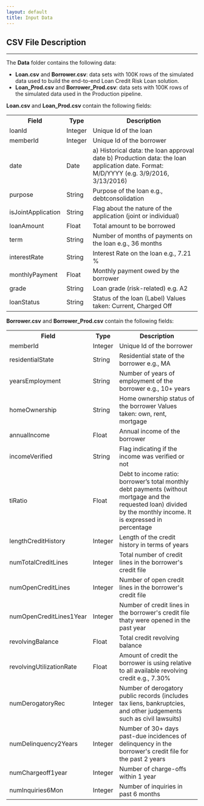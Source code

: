 ```yaml
---
layout: default
title: Input Data
---
```


## CSV File Description
--------------------------

The **Data** folder contains the following data:
* **Loan.csv** and **Borrower.csv**: data sets with 100K rows of the simulated data used to build the end-to-end Loan Credit Risk Loan solution.
* **Loan_Prod.csv** and **Borrower_Prod.csv**: data sets with 100K rows of the simulated data used in the Production pipeline.

**Loan.csv** and **Loan_Prod.csv** contain the following fields:
<table class="table table-compressed table-striped">
  <tr><th>Field</th><th>Type</th><th>Description</th></tr>
  <tr><td>loanId</td><td>Integer</td><td>Unique Id of the loan</td></tr>
  <tr><td>memberId</td><td>Integer</td><td>Unique Id of the borrower</td></tr>
  <tr><td>date</td><td>Date</td><td>a) Historical data: the loan approval date b) Production data: the loan application date.  Format: M/D/YYYY (e.g. 3/9/2016, 3/13/2016)</td></tr>
  <tr><td>purpose</td><td>String</td><td>Purpose of the loan e.g., debtconsolidation</td></tr>
  <tr><td>isJointApplication</td><td>String</td><td>Flag about the nature of the application (joint or individual)</td></tr>
  <tr><td>loanAmount</td><td>Float</td><td>Total amount to be borrowed</td></tr>
  <tr><td>term</td><td>String</td><td>Number of months of payments on the loan e.g., 36 months</td></tr>
  <tr><td>interestRate</td><td>String</td><td>Interest Rate on the loan e.g., 7.21 %</td></tr>
  <tr><td>monthlyPayment</td><td>Float</td><td>Monthly payment owed by the borrower</td></tr>
  <tr><td>grade</td><td>String</td><td>Loan grade (risk-related) e.g. A2</td></tr>
  <tr><td>loanStatus</td><td>String</td><td>Status of the loan (Label) Values taken: Current, Charged Off</td></tr>
</table>

**Borrower.csv** and **Borrower_Prod.csv** contain the following fields:
<table class="table table-compressed table-striped">
  <tr><th>Field</th><th>Type</th><th>Description</th> </tr>
  <tr><td>memberId</td><td>Integer</td><td>Unique Id of the borrower</td></tr>
 <tr><td>residentialState</td><td>String</td><td>Residential state of the borrower
e.g., MA</td></tr>
 <tr><td>yearsEmployment</td><td>String</td><td>Number of years of employment of the borrower
e.g., 10+ years</td></tr>
 <tr><td>homeOwnership</td><td>String</td><td>Home ownership status of the borrower
Values taken: own, rent, mortgage</td></tr>
 <tr><td>annualIncome</td><td>Float</td><td>Annual income of the borrower</td></tr>
 <tr><td>incomeVerified</td><td>String</td><td>Flag indicating if the income was verified or not</td></tr>
<tr><td>tiRatio</td><td>Float</td><td>Debt to income ratio: borrower’s total monthly debt payments (without mortgage and the requested loan) divided by the monthly income.  It is expressed in percentage</td></tr>
 <tr><td>lengthCreditHistory</td><td>Integer</td><td>Length of the credit history in terms of years</td></tr>
 <tr><td>numTotalCreditLines</td><td>Integer</td><td>Total number of credit lines in the borrower's credit file</td></tr>
 <tr><td>numOpenCreditLines</td><td>Integer</td><td>Number of open credit lines in the borrower's credit file</td></tr>
 <tr><td>numOpenCreditLines1Year</td><td>Integer</td><td>Number of credit lines in the borrower's credit file thaty were opened in the past year</td></tr>
 <tr><td>revolvingBalance</td><td>Float</td><td>Total credit revolving balance</td></tr>
 <tr><td>revolvingUtilizationRate</td><td>Float</td><td>Amount of credit the borrower is using relative to all available revolving credit e.g., 7.30%</td></tr>
 <tr><td>numDerogatoryRec</td><td>Integer</td><td>Number of derogatory public records (includes tax liens, bankruptcies, and other judgements such as civil lawsuits)</td></tr>
 <tr><td>numDelinquency2Years</td><td>Integer</td><td>Number of 30+ days past-due incidences of delinquency in the borrower's credit file for the past 2 years</td></tr>
 <tr><td>numChargeoff1year</td><td>Integer</td><td>Number of charge-offs within 1 year</td></tr>
 <tr><td>numInquiries6Mon</td><td>Integer</td><td>Number of inquiries in past 6 months</td></tr>
 </table>

